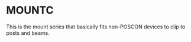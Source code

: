 # MOUNTC
This is the mount series that basically fits non-POSCON devices to clip to posts and beams.
